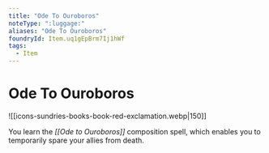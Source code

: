 ```yaml
---
title: "Ode To Ouroboros"
noteType: ":luggage:"
aliases: "Ode To Ouroboros"
foundryId: Item.uq1gEpBrm7Ij1hWf
tags:
  - Item
---
```


# Ode To Ouroboros
![[icons-sundries-books-book-red-exclamation.webp|150]]

You learn the _[[Ode to Ouroboros]]_ composition spell, which enables you to temporarily spare your allies from death.
